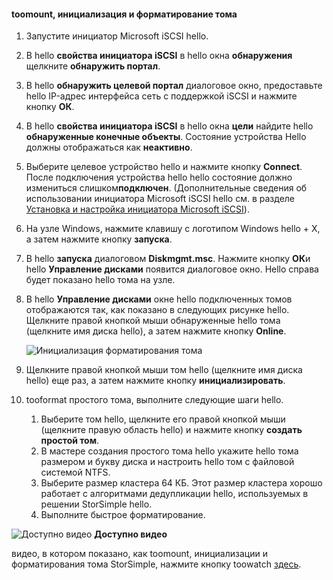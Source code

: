<!--author=SharS last changed: 9/17/15-->

#### <a name="toomount-initialize-and-format-a-volume"></a>toomount, инициализация и форматирование тома
1. Запустите инициатор Microsoft iSCSI hello.
2. В hello **свойства инициатора iSCSI** в hello окна **обнаружения** щелкните **обнаружить портал**.
3. В hello **обнаружить целевой портал** диалоговое окно, предоставьте hello IP-адрес интерфейса сеть с поддержкой iSCSI и нажмите кнопку **ОК**. 
4. В hello **свойства инициатора iSCSI** в hello окна **цели** найдите hello **обнаруженные конечные объекты**. Состояние устройства Hello должны отображаться как **неактивно**.
5. Выберите целевое устройство hello и нажмите кнопку **Connect**. После подключения устройства hello hello состояние должно измениться слишком**подключен**. (Дополнительные сведения об использовании инициатора Microsoft iSCSI hello см. в разделе [Установка и настройка инициатора Microsoft iSCSI][1]).
6. На узле Windows, нажмите клавишу с логотипом Windows hello + X, а затем нажмите кнопку **запуска**. 
7. В hello **запуска** диалоговом **Diskmgmt.msc**. Нажмите кнопку **ОК**и hello **Управление дисками** появится диалоговое окно. Hello справа будет показано hello тома на узле.
8. В hello **Управление дисками** окне hello подключенных томов отображаются так, как показано в следующих рисунке hello. Щелкните правой кнопкой мыши обнаруженные hello тома (щелкните имя диска hello), а затем нажмите кнопку **Online**.
   
     ![Инициализация форматирования тома](./media/storsimple-mount-initialize-format-volume/HCS_InitializeFormatVolume-include.png) 
9. Щелкните правой кнопкой мыши том hello (щелкните имя диска hello) еще раз, а затем нажмите кнопку **инициализировать**.
10. tooformat простого тома, выполните следующие шаги hello.
    
    1. Выберите том hello, щелкните его правой кнопкой мыши (щелкните правую область hello) и нажмите кнопку **создать простой том**.
    2. В мастере создания простого тома hello укажите hello тома размером и букву диска и настроить hello том с файловой системой NTFS.
    3. Выберите размер кластера 64 КБ. Этот размер кластера хорошо работает с алгоритмами дедупликации hello, используемых в решении StorSimple hello.
    4. Выполните быстрое форматирование.

![Доступно видео](./media/storsimple-mount-initialize-format-volume/Video_icon.png) **Доступно видео**

видео, в котором показано, как toomount, инициализации и форматирования тома StorSimple, нажмите кнопку toowatch [здесь](https://azure.microsoft.com/documentation/videos/mount-initialize-and-format-a-storsimple-volume/).

<!--Link references-->
[1]: https://technet.microsoft.com/library/ee338480(WS.10).aspx

